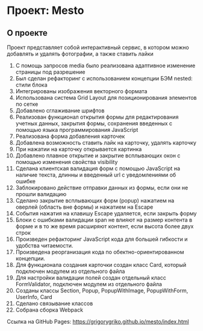 # Проект: Mesto

## О проекте

Проект представляет собой интерактивный сервис, в котором можно добавлять и удалять фотографии, а также ставить лайки
1. С помощь запросов media было реализована адаптивное изменение страницы под разрешение
2. Был сделан рефакторинг с использованием концепции БЭМ nested: стили блока
3. Интегрированы изображения векторного формата
4. Использована система Grid Layout для позиционирования элементов по сетке
5. Добавлено сглаживание шрифтов
6. Реализован функционал открытия формы для редактирования учетных данных, закрытия формы, сохранения введенных с помощью языка программирования JavaScript
7. Реализована форма добавления карточек
8. Добавлена возможность ставить лайк на карточку, удалять карточку
9. При нажатии на карточку открывается картинка
10. Добавлено плавное открытие и закрытие всплывающих окон с помощью изменения свойства visibility
11. Сделана клиентская валидация форм с помощью JavaScript на наличие текста, длинны и введенный url с уведомлениями об ошибке
12. Заблокировано действие отправки данных из формы, если они не прошли валидацию
13. Сделано закрытие всплывающих форм (popup) нажатием на оверлей (область вне формы) и нажатием на Escape
14. События нажатия на клавишу Escape удаляется, если закрыть форму
15. Блоки с ошибками валидации span не влияют на размер контента в форме и в то же время расширяют контент, если высота более двух строк
16. Произведен рефакторинг JavaScript кода для большей гибкости и удобства читаемости.
17. Произведена реорганизация кода по обектно-ориентированном концепции.
18. Для функционала создания карточки создан класс Card, который подключен модулем из отдельного файла
19. Для настройки валидации полей создан отдельный класс FormValidator, подключен модулем из отдельного файла
20. Созданы классы Section, Popup, PopupWithImage, PopupWithForm, UserInfo, Card
21. Сделано связывание классов
22. Собрана сборка Webpack

Ссылка на GitHub Pages:
https://grigorygriko.github.io/mesto/index.html
